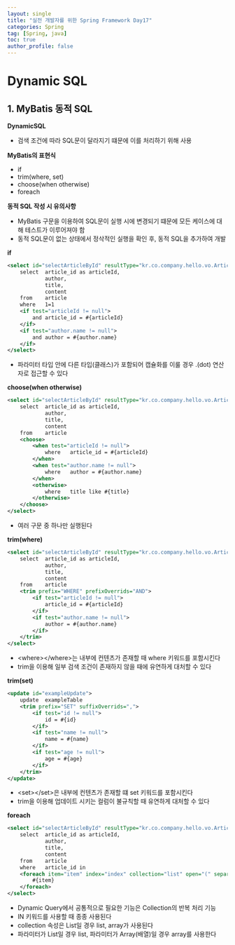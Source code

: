 ```yaml
---
layout: single
title: "실전 개발자를 위한 Spring Framework Day17"
categories: Spring
tag: [Spring, java]
toc: true
author_profile: false
---
```

# Dynamic SQL

## 1. MyBatis 동적 SQL

**DynamicSQL**

* 검색 조건에 따라 SQL문이 달라지기 떄문에 이를 처리하기 위해 사용



**MyBatis의 표현식**

* if
* trim(where, set)
* choose(when otherwise)
* foreach



**동적 SQL 작성 시 유의사항**

* MyBatis 구문을 이용하여 SQL문이 실행 시에 변경되기 떄문에 모든 케이스에 대해 테스트가 이루어져야 함
* 동적 SQL문이 없는 상태에서 정삭적인 실행을 확인 후, 동적 SQL을 추가하여 개발



**if**

```xml
<select id="selectArticleById" resultType="kr.co.company.hello.vo.Article" parameterType="string">
    select  article_id as articleId, 
            author, 
            title, 
            content
    from 	article
    where	1=1
    <if test="articleId != null">
	    and	article_id = #{articleId}
    </if>
    <if test="author.name != null">
	    and	author = #{author.name}
    </if>
</select>
```

* 파라미터 타입 안에 다른 타입(클래스)가 포함되어 캡슐화를 이룰 경우 .(dot) 연산자로 접근할 수 있다



**choose(when otherwise)**

```xml
<select id="selectArticleById" resultType="kr.co.company.hello.vo.Article" parameterType="string">
    select  article_id as articleId, 
            author, 
            title, 
            content
    from 	article
    <choose>
        <when test="articleId != null">
            where	article_id = #{articleId}
        </when>
        <when test="author.name != null">
            where	author = #{author.name}
        </when>
        <otherwise>
            where	title like #{title}
        </otherwise>
    </choose>
</select>
```

* 여러 구문 중 하나만 실행된다



**trim(where)**

```xml
<select id="selectArticleById" resultType="kr.co.company.hello.vo.Article" parameterType="string">
    select  article_id as articleId, 
            author, 
            title, 
            content
    from 	article
    <trim prefix="WHERE" prefixOverrids="AND">
        <if test="articleId != null">
            article_id = #{articleId}
        </if>
        <if test="author.name != null">
            author = #{author.name}
        </if>
    </trim>
</select>
```

* \<where>\</where>는 내부에 컨텐츠가 존재할 때 where 키워드를 포함시킨다
* trim을 이용해 일부 검색 조건이 존재하지 않을 때에 유연하게 대처할 수 있다



**trim(set)**

```xml
<update id="exampleUpdate">
	update	exampleTable
    <trim prefix="SET" suffixOverrids=",">
    	<if test="id != null">
            id = #{id}
        </if>
        <if test="name != null">
            name = #{name}
        </if>
        <if test="age != null">
            age = #{age}
        </if>
    </trim>
</update>
```

* \<set>\</set>은 내부에 컨텐츠가 존재할 떄 set 키워드를 포함시킨다
* trim을 이용해 업데이트 시키는 컬럼이 불규칙할 때 유연하게 대처할 수 있다



**foreach**

```xml
<select id="selectArticleById" resultType="kr.co.company.hello.vo.Article" parameterType="string">
    select  article_id as articleId, 
            author, 
            title, 
            content
    from 	article
    where	article_id in
    <foreach item="item" index="index" collection="list" open="(" separator="," close=")">
    	#{item}
    </foreach>
</select>
```

* Dynamic Query에서 공통적으로 필요한 기능은 Collection의 반복 처리 기능
* IN 키워드를 사용할 때 종종 사용된다
* collection 속성은 List일 경우 list, array가 사용된다
* 파라미터가 List일 경우 list, 파라미터가 Array(배열)일 경우 array를 사용한다


